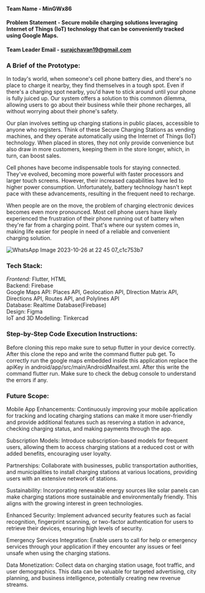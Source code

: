 #### Team Name - MinGWx86
#### Problem Statement - Secure mobile charging solutions leveraging Internet of Things (IoT) technology that can be conveniently tracked using Google Maps.
#### Team Leader Email - surajchavan19@gmail.com

### A Brief of the Prototype:
In today's world, when someone's cell phone battery dies, and there's no place to charge it nearby, they find themselves in a tough spot. Even if there's a charging spot nearby, you'd have to stick around until your phone is fully juiced up. Our system offers a solution to this common dilemma, allowing users to go about their business while their phone recharges, all without worrying about their phone's safety.

Our plan involves setting up charging stations in public places, accessible to anyone who registers. Think of these Secure Charging Stations as vending machines, and they operate automatically using the Internet of Things (IoT) technology. When placed in stores, they not only provide convenience but also draw in more customers, keeping them in the store longer, which, in turn, can boost sales.

Cell phones have become indispensable tools for staying connected. They've evolved, becoming more powerful with faster processors and larger touch screens. However, their increased capabilities have led to higher power consumption. Unfortunately, battery technology hasn't kept pace with these advancements, resulting in the frequent need to recharge.

When people are on the move, the problem of charging electronic devices becomes even more pronounced. Most cell phone users have likely experienced the frustration of their phone running out of battery when they're far from a charging point. That's where our system comes in, making life easier for people in need of a reliable and convenient charging solution.

![WhatsApp Image 2023-10-26 at 22 45 07_c1c753b7](https://github.com/siddesh3101/Code-with-Google-Maps/assets/84890369/86143eec-be7f-42c9-a2b0-c3f043e00301)
  
### Tech Stack: 
*Frontend:*  Flutter, HTML <br>
Backend: Firebase <br>
Google Maps API: Places API, Geolocation API, DIrection Matrix API, Directions API, Routes API, and Polylines API <br>
Database: Realtime Database(Firebase) <br>
Design: Figma <br>
IoT and  3D Modelling: Tinkercad <br>
   
### Step-by-Step Code Execution Instructions:
Before cloning this repo make sure to setup flutter in your device correctly.
After this clone the repo and write the command flutter pub get.
To correctly run the google maps embedded inside this application replace the apiKey in android/app/src/main/AndroidMnaifest.xml.
After this write the command flutter run.
Make sure to check the debug console to understand the errors if any.
  
### Future Scope:
Mobile App Enhancements: Continuously improving your mobile application for tracking and locating charging stations can make it more user-friendly and provide additional features such as reserving a station in advance, checking charging status, and making payments through the app.

Subscription Models: Introduce subscription-based models for frequent users, allowing them to access charging stations at a reduced cost or with added benefits, encouraging user loyalty.

Partnerships: Collaborate with businesses, public transportation authorities, and municipalities to install charging stations at various locations, providing users with an extensive network of stations.

Sustainability: Incorporating renewable energy sources like solar panels can make charging stations more sustainable and environmentally friendly. This aligns with the growing interest in green technologies.

Enhanced Security: Implement advanced security features such as facial recognition, fingerprint scanning, or two-factor authentication for users to retrieve their devices, ensuring high levels of security.

Emergency Services Integration: Enable users to call for help or emergency services through your application if they encounter any issues or feel unsafe when using the charging stations.

Data Monetization: Collect data on charging station usage, foot traffic, and user demographics. This data can be valuable for targeted advertising, city planning, and business intelligence, potentially creating new revenue streams.




